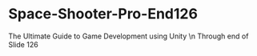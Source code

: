 # Space-Shooter-Pro-End126

The Ultimate Guide to Game Development using Unity \n 
Through end of Slide 126
